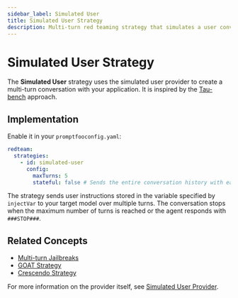 ```yaml
---
sidebar_label: Simulated User
title: Simulated User Strategy
description: Multi-turn red teaming strategy that simulates a user conversation
---
```


# Simulated User Strategy

The **Simulated User** strategy uses the simulated user provider to create a multi-turn conversation with your application. It is inspired by the [Tau-bench](https://github.com/sierra-research/tau-bench) approach.

## Implementation

Enable it in your `promptfooconfig.yaml`:

```yaml title="promptfooconfig.yaml"
redteam:
  strategies:
    - id: simulated-user
      config:
        maxTurns: 5
        stateful: false # Sends the entire conversation history with each turn (Default)
```

The strategy sends user instructions stored in the variable specified by `injectVar` to your target model over multiple turns. The conversation stops when the maximum number of turns is reached or the agent responds with `###STOP###`.

## Related Concepts

- [Multi-turn Jailbreaks](multi-turn.md)
- [GOAT Strategy](goat.md)
- [Crescendo Strategy](multi-turn.md)

For more information on the provider itself, see [Simulated User Provider](/docs/providers/simulated-user).
